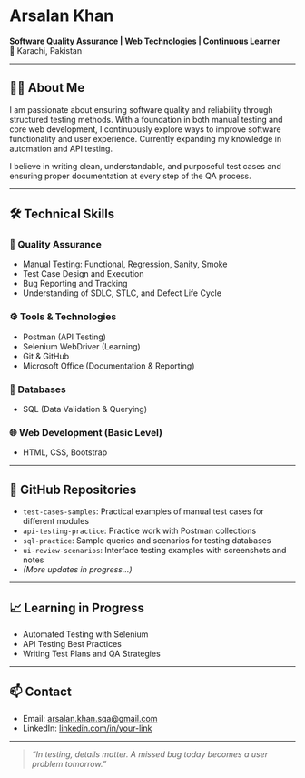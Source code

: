 # Arsalan Khan

**Software Quality Assurance | Web Technologies | Continuous Learner**  
📍 Karachi, Pakistan  

---

## 👨‍💻 About Me

I am passionate about ensuring software quality and reliability through structured testing methods. With a foundation in both manual testing and core web development, I continuously explore ways to improve software functionality and user experience. Currently expanding my knowledge in automation and API testing.

I believe in writing clean, understandable, and purposeful test cases and ensuring proper documentation at every step of the QA process.

---

## 🛠️ Technical Skills

### 🧪 Quality Assurance
- Manual Testing: Functional, Regression, Sanity, Smoke  
- Test Case Design and Execution  
- Bug Reporting and Tracking  
- Understanding of SDLC, STLC, and Defect Life Cycle  

### ⚙️ Tools & Technologies
- Postman (API Testing)  
- Selenium WebDriver (Learning)  
- Git & GitHub  
- Microsoft Office (Documentation & Reporting)

### 💾 Databases
- SQL (Data Validation & Querying)

### 🌐 Web Development (Basic Level)
- HTML, CSS, Bootstrap  

---

## 📂 GitHub Repositories

- `test-cases-samples`: Practical examples of manual test cases for different modules  
- `api-testing-practice`: Practice work with Postman collections  
- `sql-practice`: Sample queries and scenarios for testing databases  
- `ui-review-scenarios`: Interface testing examples with screenshots and notes  
- *(More updates in progress...)*

---

## 📈 Learning in Progress

- Automated Testing with Selenium  
- API Testing Best Practices  
- Writing Test Plans and QA Strategies  

---

## 📫 Contact

- Email: arsalan.khan.sqa@gmail.com  
- LinkedIn: [linkedin.com/in/your-link](https://linkedin.com/in/your-link)

---

> *“In testing, details matter. A missed bug today becomes a user problem tomorrow.”*
